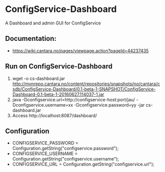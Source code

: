 # ConfigService-Dashboard

A Dashboard and admin GUI for ConfigService

##  Documentation:

* https://wiki.cantara.no/pages/viewpage.action?pageId=44237435



## Run on ConfigService-Dashboard

1. wget -o cs-dashboard.jar http://mvnrepo.cantara.no/content/repositories/snapshots/no/cantara/csdb/ConfigService-Dashboard/0.1-beta-1-SNAPSHOT/ConfigService-Dashboard-0.1-beta-1-20160627.114037-1.jar
2. java -Dconfigservice.url=http://configservice-host:port/jau/ -Dconfigservice.username=xx -Dconfigservice.password=yy -jar cs-dashboard.jar
3. Access http://localhost:8087/dashboard/


## Configuration

* CONFIGSERVICE_PASSWORD = Configuration.getString("configservice.password");
* CONFIGSERVICE_USERNAME = Configuration.getString("configservice.username");
* CONFIGSERVICE_URL = Configuration.getString("configservice.url");

